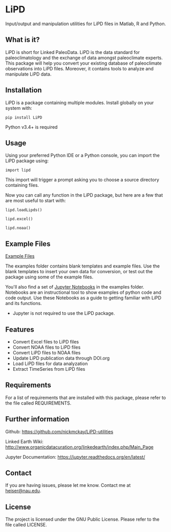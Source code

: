 LiPD
========

Input/output and manipulation utilities for LiPD files in Matlab, R and Python.


What is it?
----

LiPD is short for Linked PaleoData. LiPD is the data standard for paleoclimatology and the exchange of data amongst paleoclimate experts. This package will help you convert your existing database of paleoclimate observations into LiPD files. Moreover, it contains tools to analyze and manipulate LiPD data.


Installation
------------

LiPD is a package containing multiple modules. Install globally on your system with:

```
pip install LiPD
```

Python v3.4+ is required


Usage
----------------

Using your preferred Python IDE or a Python console, you can import the LiPD package using:
```
import lipd
```
This import will trigger a prompt asking you to choose a source directory containing files.

Now you can call any function in the LiPD package, but here are a few that are most useful to start with:
```
lipd.loadLipds()
```
```
lipd.excel()
```
```
lipd.noaa()
```

Example Files
----------------

[Example Files]("https://github.com/nickmckay/LiPD-utilities/tree/master/") 

The examples folder contains blank templates and example files. Use the blank templates to insert your own data for conversion, or test out the package using some of the example files. 

You'll also find a set of [Jupyter Notebooks]("http://jupyter.org") in the examples folder. Notebooks are an instructional tool to show examples of python code and code output. Use these Notebooks as a guide to getting familiar with LiPD and its functions.

* Jupyter is not required to use the LiPD package.


Features
----

- Convert Excel files to LiPD files
- Convert NOAA files to LiPD files
- Convert LiPD files to NOAA files
- Update LiPD publication data through DOI.org
- Load LiPD files for data analyzation
- Extract TimeSeries from LiPD files


Requirements
----
For a list of requirements that are installed with this package, please refer to the file called REQUIREMENTS.


Further information
----------
Github: https://github.com/nickmckay/LiPD-utilities

Linked Earth Wiki: http://www.organicdatacuration.org/linkedearth/index.php/Main_Page

Jupyter Documentation: https://jupyter.readthedocs.org/en/latest/


Contact
-------

If you are having issues, please let me know.
Contact me at heiser@nau.edu.


License
-------

The project is licensed under the GNU Public License. Please refer to the file called LICENSE.
